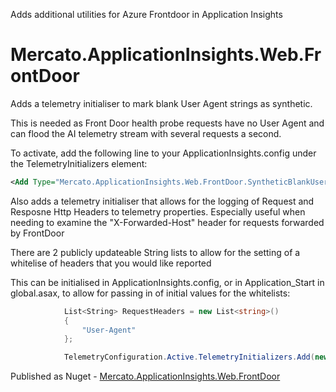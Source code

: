 Adds additional utilities for Azure Frontdoor in Application Insights

Mercato.ApplicationInsights.Web.FrontDoor
=========================================

Adds a telemetry initialiser to mark blank User Agent strings as synthetic.

This is needed as Front Door health probe requests have no User Agent and can flood the AI telemetry stream with several requests a second.

To activate, add the following line to your ApplicationInsights.config under the TelemetryInitializers element:

```xml
<Add Type="Mercato.ApplicationInsights.Web.FrontDoor.SyntheticBlankUserAgentTelemetryInitializer, Mercato.ApplicationInsights.Web.FrontDoor" />
```

Also adds a telemetry initialiser that allows for the logging of Request and Resposne Http Headers to telemetry properties. Especially useful when needing to examine the "X-Forwarded-Host" header for requests forwarded by FrontDoor

There are 2 publicly updateable String lists to allow for the setting of a whitelise of headers that you would like reported

This can be initialised in ApplicationInsights.config, or in Application_Start in global.asax, to allow for passing in of initial values for the whitelists:

```csharp
            List<String> RequestHeaders = new List<string>()
            {
                "User-Agent"
            };

            TelemetryConfiguration.Active.TelemetryInitializers.Add(new HttpHeaderTelemetryInitializer(RequestHeaders, null));

```

Published as Nuget - [Mercato.ApplicationInsights.Web.FrontDoor](https://www.nuget.org/packages/Mercato.ApplicationInsights.Web.FrontDoor/)
